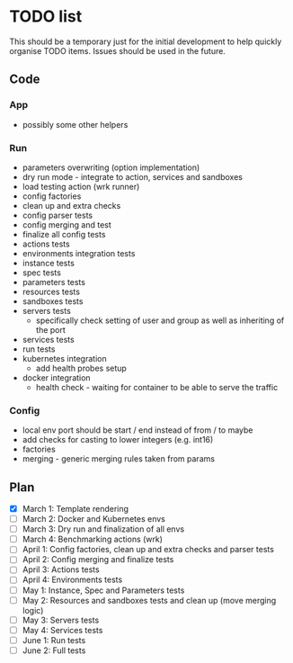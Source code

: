 # TODO list

This should be a temporary just for the initial development to help quickly organise TODO items. Issues should be used
in the future.

## Code

### App
- possibly some other helpers

### Run
- parameters overwriting (option implementation)
- dry run mode - integrate to action, services and sandboxes
- load testing action (wrk runner)
- config factories
- clean up and extra checks
- config parser tests
- config merging and test
- finalize all config tests
- actions tests
- environments integration tests
- instance tests
- spec tests
- parameters tests
- resources tests
- sandboxes tests
- servers tests
  - specifically check setting of user and group as well as inheriting of the port
- services tests
- run tests
- kubernetes integration
  - add health probes setup
- docker integration
  - health check - waiting for container to be able to serve the traffic

### Config
- local env port should be start / end instead of from / to maybe
- add checks for casting to lower integers (e.g. int16)
- factories
- merging - generic merging rules taken from params

## Plan

- [x] March 1: Template rendering
- [ ] March 2: Docker and Kubernetes envs
- [ ] March 3: Dry run and finalization of all envs
- [ ] March 4: Benchmarking actions (wrk)
- [ ] April 1: Config factories, clean up and extra checks and parser tests
- [ ] April 2: Config merging and finalize tests
- [ ] April 3: Actions tests
- [ ] April 4: Environments tests
- [ ] May 1: Instance, Spec and Parameters tests
- [ ] May 2: Resources and sandboxes tests and clean up (move merging logic)
- [ ] May 3: Servers tests
- [ ] May 4: Services tests
- [ ] June 1: Run tests
- [ ] June 2: Full tests